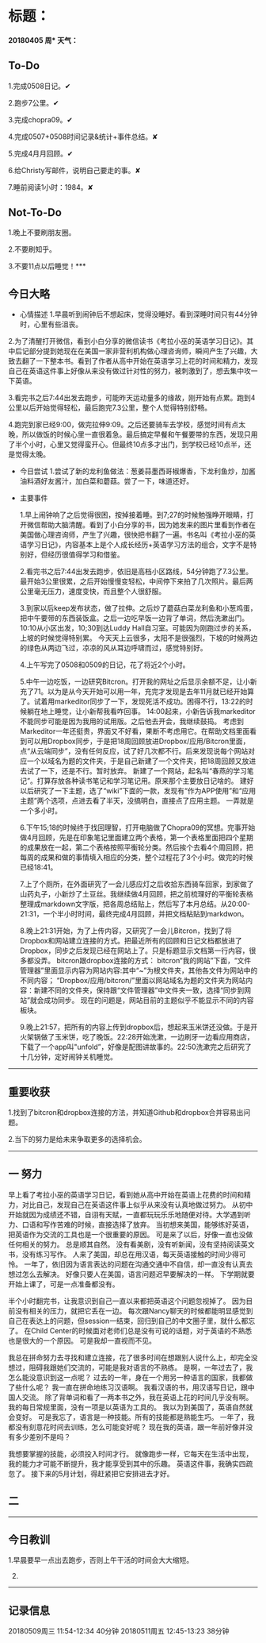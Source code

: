 # 标题：

#### 20180405   周*   天气：

## To-Do

1.完成0508日记。✔

2.跑步7公里。✔

3.完成chopra09。✔

4.完成0507+0508时间记录&统计+事件总结。✘

5.完成4月月回顾。✔

6.给Christy写邮件，说明自己要走的事。✘

7.睡前阅读1小时：1984。✘

## Not-To-Do

1.晚上不要刷朋友圈。

2.不要刷知乎。

3.不要11点以后睡觉！***
## 今日大略

* 心情描述
1.早晨听到闹钟后不想起床，觉得没睡好。看到深睡时间只有44分钟时，心里有些沮丧。

2.为了清醒打开微信，看到小白分享的微信读书《考拉小巫的英语学习日记》。其中后记部分提到她现在在美国一家非营利机构做心理咨询师，瞬间产生了兴趣，大致去翻了一下整本书。看到了作者从高中开始在英语学习上花的时间和精力，发现自己在英语这件事上好像从来没有做过针对性的努力，被刺激到了，想去集中攻一下英语。

3.看完书之后7:44出发去跑步，可能昨天运动量多的缘故，刚开始有点累。跑到4公里以后开始觉得轻松，最后跑完7.3公里，整个人觉得特别舒畅。

4.跑完到家已经9:00，做完拉伸9:09。之后还要骑车去学校，感觉时间有点太晚，所以做饭的时候心里一直很着急。最后搞定早餐和午餐要带的东西，发现只用了半个小时，心里又觉得蛮开心。但最终10点多才出门，到学校已经10点半，还是觉得太晚。

* 今日尝试
1.尝试了新的龙利鱼做法：葱姜蒜墨西哥椒爆香，下龙利鱼炒，加酱油料酒好友酱汁，加白菜和蘑菇。尝了一下，味道还好。

* 主要事件

  1.早上闹钟响了之后觉得很困，按掉接着睡。到7;27的时候勉强睁开眼睛，打开微信帮助大脑清醒。看到了小白分享的书，因为她发来的图片里看到作者在美国做心理咨询师，产生了兴趣，很快把书翻了一遍。书名叫《考拉小巫的英语学习日记》，内容基本上是个人成长经历+英语学习方法的组合，文字不是特别好，但经历很值得学习和借鉴。

  2.看完书之后7:44出发去跑步，依旧是高档小区路线，54分钟跑了7.3公里。最开始3公里很累，之后开始慢慢变轻松，中间停下来拍了几次照片。最后两公里毫无压力，速度变快，而且整个人很舒服。

  3.到家以后keep发布状态，做了拉伸。之后炒了蘑菇白菜龙利鱼和小葱鸡蛋，把中午要带的东西装饭盒。之后一边吃早饭一边背了单词，然后洗漱出门。10:10从小区出发，10;30到达Luddy Hall自习室。可能因为刚跑过步的关系，上坡的时候觉得特别累。
  今天天上云很多，太阳不是很强烈，下坡的时候两边的绿色从两边飞过，凉凉的风从耳边呼啸而过，感觉特别好。

  4.上午写完了0508和0509的日记，花了将近2个小时。

  5.中午一边吃饭，一边研究Bitcron。打开我的网址之后显示余额不足，让小新充了71。以为是从今天开始可以用一年，充完才发现是去年11月就已经开始算了。试着用markeditor同步了一下，发现死活不成功。困得不行，13:22的时候躺在地上睡觉，让小新帮我看咋回事。
  14:00起来，小新告诉我markeditor不能同步可能是因为我用的试用版。之后他去开会，我继续鼓捣。
  考虑到Markeditor一年还挺贵，界面又不好看，果断不考虑用它。在帮助文档里面看到可以用Dropbox同步，于是把18周回顾放进Dropbox/应用/Bitcron里面，点“从云端同步”，没有任何反应，试了好几次都不行。后来发现说每个网站对应一个以域名为题的文件夹，于是自己新建了一个文件夹，把18周回顾又放进去试了一下，还是不行。暂时放弃。
  新建了一个网站，起名叫“春燕的学习笔记”。打算存放各种读书笔记和学习笔记用。原来那个主要放日记啥的。
  建好以后研究了一下主题，选了“wiki”下面的一款，发现有“作为APP使用”和“应用主题”两个选项，点进去看了半天，没搞明白，直接点了应用主题。
  一弄就是一个多小时。

  6.下午15;18的时候终于找回理智，打开电脑做了Chopra09的冥想。完事开始做4月回顾，先是在印象笔记里面建立两个表格，第一个表格里面把四个星期的成果放在一起，第二个表格按照平衡轮分类。然后挨个去看4个周回顾，把每周的成果和做的事情填入相应的分类，整个过程花了3个小时。做完的时候已经18:41。

  7.上了个厕所，在外面研究了一会儿感应灯之后收拾东西骑车回家，到家做了山药丸子，小新炒了土豆丝。我继续做4月回顾，把之前梳理好的平衡轮表格整理成markdown文字版，把各周总结贴上，然后写了本月总结。从20:00-21:31，一个半小时时间，最终完成4月回顾，并把文档粘贴到markdwon。

  8.晚上21:31开始，为了上传内容，又研究了一会儿Bitcron，找到了将Dropbox和网站建立连接的方式。把最近所有的回顾和日记文档都放进了Dropbox，同步之后发现已经在网站上了。只是标题显示文档第一行内容，很多都没弄。
  bitcron跟dropbox连接的方式：
  bitcron“我的网站”下面，“文件管理器”里面显示内容为网站内容:其中“~”为根文件夹，其他各文件为网站中的不同内容；
  “Dropbox/应用/bitcron/”里面以网站域名为题的文件夹为网站内容：新建不同的文件夹，保持跟“文件管理器”中文件夹一致，选择“同步到网站”就会成功同步。
  现在的问题是，网站目前的主题似乎不能显示不同的内容板块。

  9.晚上21:57，把所有的内容上传到dropbox后，想起来玉米饼还没做。于是开火架锅做了玉米饼，吃了晚饭。22:28开始洗漱，一边刷牙一边看应用商店，下载了一个app叫"unfold”，好像是配图讲故事的。22:50洗漱完之后研究了十几分钟，定好闹钟关机睡觉。

***
## 重要收获

1.找到了bitcron和dropbox连接的方法，并知道Github和dropbox合并容易出问题。

2.当下的努力是给未来争取更多的选择机会。

***
## 一  努力
早上看了考拉小巫的英语学习日记，看到她从高中开始在英语上花费的时间和精力，对比自己，发现自己在英语这件事上似乎从来没有认真地做过努力。
从初中开始就因为成绩还不错，自诩有天赋，一直都玩玩乐乐地随便对待。大学遇到听力、口语和写作苦难的时候，直接选择了放弃。
当初想来美国，能够练好英语，把英语作为交流的工具也是一个很重要的原因。
可是来了以后，好像一直也没做任何相关的努力。
总是顺其自然。
没有看美剧，没有听新闻，没有坚持阅读英文书，没有练习写作。
人来了美国，却总在用汉语，每天英语接触的时间少得可怜。
一年了，依旧因为语言表达的问题在沟通交通中不自信，却一直没有认真去想过怎么去解决。
好像只要人在美国，语言问题迟早要解决的一样。
下学期就要开始上课了，可是一点准备都没有。

半个小时翻完书，让我意识到自己一直以来都把英语这个问题忽视掉了。
因为目前没有相关的压力，就把它丢在一边。
每次跟Nancy聊天的时候都能明显感觉到自己在表达上的问题，但session一结束，回归到自己的中文圈子里，就什么都忘了。
在Child Center的时候面对老师们总是没有可说的话题，对于英语的不熟悉也是很大的一个原因。
可是我却一直视而不见。

我总在拼命努力去寻找和建立连接，花了很多时间在想跟别人说什么上，却完全没想过，阻碍我跟她们交流的，可能是我对语言的不熟练。
是啊，一年过去了，我怎么能没意识到这一点呢？
过去的一年，身在一个用另一种语言的国家，我都做了些什么呢？
我一直在拼命地练习汉语啊。
我看汉语的书，用汉语写日记，跟中国人交流。
除了背单词和看了一两本书之外，我在英语上花的时间几乎没有啊。
我的每日常规里面，没有一项是以英语为工具的。
我以为到美国了，英语自然就会变好。
可是我忘了，语言是一种技能。所有的技能都是熟能生巧。
一年了，我都没有刻意花时间去训练，怎么可能变好呢？
现在我的英语，跟一年前好像并没有多少差别不是吗？

我想要掌握的技能，必须投入时间才行。
就像跑步一样，它每天在生活中出现，我的能力才可能不断提升，我才能享受到其中的乐趣。
英语这件事，我确实四疏忽了。
接下来的5月计划，得赶紧把它安排进去才好。

## 二

***
## 今日教训

1.早晨要早一点出去跑步，否则上午干活的时间会大大缩短。

2.

***
## 记录信息

20180509周三  11:54-12:34   40分钟
20180511周五  12:45-13:23   38分钟
